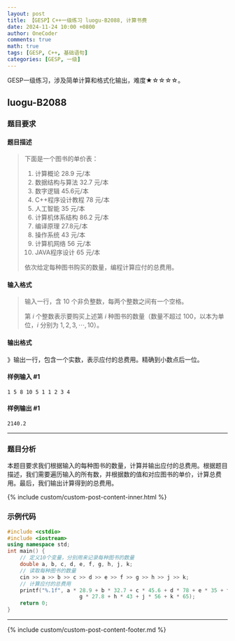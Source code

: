```yaml
---
layout: post
title: 【GESP】C++一级练习 luogu-B2088, 计算书费
date: 2024-11-24 10:00 +0800
author: OneCoder
comments: true
math: true
tags: [GESP, C++, 基础语句]
categories: [GESP, 一级]
---
```

GESP一级练习，涉及简单计算和格式化输出，难度★☆☆☆☆。

<!--more-->

## luogu-B2088

### 题目要求

#### 题目描述

>下面是一个图书的单价表：
>
>1. 计算概论 28.9 元/本
>2. 数据结构与算法 32.7 元/本
>3. 数字逻辑 45.6元/本
>4. C++程序设计教程 78 元/本
>5. 人工智能 35 元/本
>6. 计算机体系结构 86.2 元/本
>7. 编译原理 27.8元/本
>8. 操作系统 43 元/本
>9. 计算机网络 56 元/本
>10. JAVA程序设计 65 元/本
>
>依次给定每种图书购买的数量，编程计算应付的总费用。

#### 输入格式

>输入一行，含 $10$ 个非负整数，每两个整数之间有一个空格。
>
>第 $i$ 个整数表示要购买上述第 $i$ 种图书的数量（数量不超过 $100$，以本为单位，$i$ 分别为 $1,2,3, \cdots ,10$）。

#### 输出格式

》输出一行，包含一个实数，表示应付的总费用。精确到小数点后一位。

#### 样例输入 #1

```console
1 5 8 10 5 1 1 2 3 4
```

#### 样例输出 #1

```console
2140.2
```

---

### 题目分析

本题目要求我们根据输入的每种图书的数量，计算并输出应付的总费用。根据题目描述，我们需要遍历输入的所有数，并根据数的值和对应图书的单价，计算总费用。最后，我们输出计算得到的总费用。

{% include custom/custom-post-content-inner.html %}

### 示例代码

```cpp
#include <cstdio>
#include <iostream>
using namespace std;
int main() {
    // 定义10个变量，分别用来记录每种图书的数量
    double a, b, c, d, e, f, g, h, j, k;
    // 读取每种图书的数量
    cin >> a >> b >> c >> d >> e >> f >> g >> h >> j >> k;
    // 计算应付的总费用
    printf("%.1f", a * 28.9 + b * 32.7 + c * 45.6 + d * 78 + e * 35 + f * 86.2 +
                       g * 27.8 + h * 43 + j * 56 + k * 65);
    return 0;
}
```

---

{% include custom/custom-post-content-footer.md %}
